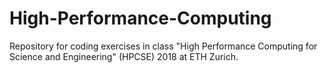 # High-Performance-Computing
Repository for coding exercises in class "High Performance Computing for Science and Engineering" (HPCSE) 2018 at ETH Zurich.
